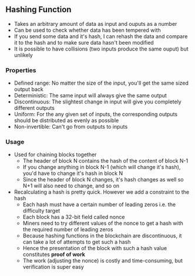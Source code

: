 ##  Hashing Function

* Takes an arbitrary amount of data as input and ouputs as a number
* Can be used to check whether data has been tempered with
* If you send some data and it's hash, I can rehash the data and compare it to the hash and to make sure data hasn't been modified
* It is possible to have collisions (two inputs produce the same ouput) but unlikely

### Properties
* Defined range: No matter the size of the input, you'll get the same sized output back
* Deterministic: The same input will always give the same output
* Discontinuous: The slightest change in input will give you completely different outputs
* Uniform: For the any given set of inputs, the corresponding outputs should be distributed as evenly as possible 
* Non-invertible: Can't go from outputs to inputs

### Usage
* Used for chaining blocks together
  * The header of block N contains the hash of the content of block N-1
  * If you change anything in block N-1 (which will change it's hash), you'd have to change it's hash in block N
  * Since the header of block N changes, it's hash changes as well so N+1 will also need to change, and so on
* Recalculating a hash is pretty quick. However we add a constraint to the hash
  * Each hash must have a certain number of leading zeros i.e. the difficulty target
  * Each block has a 32-bit field called nonce 
  * Miners need to try different values of the nonce to get a hash with the required number of leading zeros
  * Because hashing functions in the blockchain are discontinuous, it can take a lot of attempts to get such a hash
  * Hence the presentation of the block with such a hash value constitutes **proof of work**
  * The work (adjusting the nonce) is costly and time-consuming, but verification is super easy


  
  
